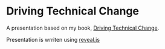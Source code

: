 # Driving Technical Change

A presentation based on my book, [Driving Technical Change](http://pragprog.com/book/trevan/driving-technical-change).

Presentation is wrriten using [reveal.js](https://travis-ci.org/hakimel/reveal.js)



